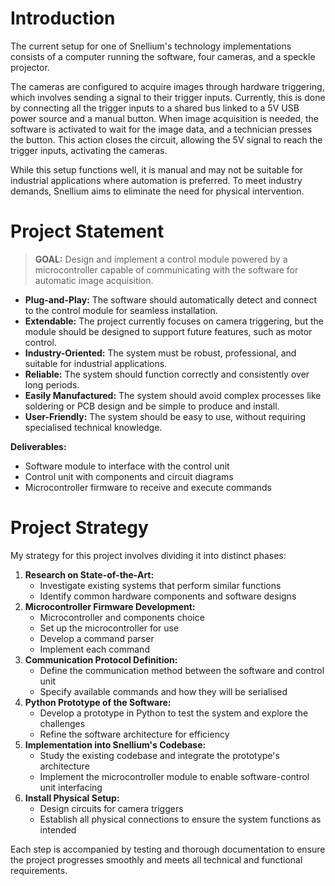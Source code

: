 # Introduction

The current setup for one of Snellium's technology implementations consists of a computer running the software, four cameras, and a speckle projector.

The cameras are configured to acquire images through hardware triggering, which involves sending a signal to their trigger inputs. Currently, this is done by connecting all the trigger inputs to a shared bus linked to a 5V USB power source and a manual button. When image acquisition is needed, the software is activated to wait for the image data, and a technician presses the button. This action closes the circuit, allowing the 5V signal to reach the trigger inputs, activating the cameras.

While this setup functions well, it is manual and may not be suitable for industrial applications where automation is preferred. To meet industry demands, Snellium aims to eliminate the need for physical intervention.

# Project Statement

> **GOAL:** Design and implement a control module powered by a microcontroller capable of communicating with the software for automatic image acquisition.

- **Plug-and-Play:** The software should automatically detect and connect to the control module for seamless installation.
- **Extendable:** The project currently focuses on camera triggering, but the module should be designed to support future features, such as motor control.
- **Industry-Oriented:** The system must be robust, professional, and suitable for industrial applications.
- **Reliable:** The system should function correctly and consistently over long periods.
- **Easily Manufactured:** The system should avoid complex processes like soldering or PCB design and be simple to produce and install.
- **User-Friendly:** The system should be easy to use, without requiring specialised technical knowledge.

**Deliverables:**
- Software module to interface with the control unit
- Control unit with components and circuit diagrams
- Microcontroller firmware to receive and execute commands

# Project Strategy

My strategy for this project involves dividing it into distinct phases:

1. **Research on State-of-the-Art:**
    - Investigate existing systems that perform similar functions
    - Identify common hardware components and software designs
2. **Microcontroller Firmware Development:**
    - Microcontroller and components choice
    - Set up the microcontroller for use
    - Develop a command parser
    - Implement each command
3. **Communication Protocol Definition:**
    - Define the communication method between the software and control unit
    - Specify available commands and how they will be serialised
3. **Python Prototype of the Software:**
    - Develop a prototype in Python to test the system and explore the challenges
    - Refine the software architecture for efficiency
4. **Implementation into Snellium's Codebase:**
    - Study the existing codebase and integrate the prototype's architecture
    - Implement the microcontroller module to enable software-control unit interfacing
5. **Install Physical Setup:**
    - Design circuits for camera triggers
    - Establish all physical connections to ensure the system functions as intended

Each step is accompanied by testing and thorough documentation to ensure the project progresses smoothly and meets all technical and functional requirements.